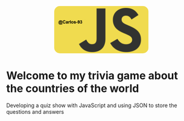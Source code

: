 <p align="center">
<img src="https://github.com/Carlos-93/pong-game/blob/main/assets/images/logo.png" width="250" style="border-radius: 15px;">
</p>

# Welcome to my trivia game about the countries of the world

Developing a quiz show with JavaScript and using JSON to store the questions and answers
